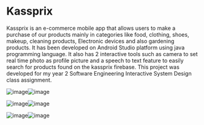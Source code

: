 # Kassprix
Kassprix is an e-commerce mobile app that allows users to make a purchase of our products mainly in categories like food, clothing, shoes, makeup, cleaning products, Electronic devices and also gardening products. It has been developed on Android Studio platform using java programming language. It also has 2 interactive tools such as camera to set real time photo as profile picture and a speech to text feature to easily search for products found on the kassprix firebase. This project was developed for my year 2 Software Engineering Interactive System Design class assignment.

![image](https://user-images.githubusercontent.com/56188746/122439792-cd157180-cf50-11eb-9aca-1d71aac2d72a.png)![image](https://user-images.githubusercontent.com/56188746/122439917-ecac9a00-cf50-11eb-9d2b-2a844ed5c0c2.png)

![image](https://user-images.githubusercontent.com/56188746/122439999-fd5d1000-cf50-11eb-9534-53bf786c3de5.png)![image](https://user-images.githubusercontent.com/56188746/122440085-15349400-cf51-11eb-8dfb-ab6dedeafa6a.png)

![image](https://user-images.githubusercontent.com/56188746/122440201-31383580-cf51-11eb-989e-a0246e4798ba.png)![image](https://user-images.githubusercontent.com/56188746/122440271-3f865180-cf51-11eb-8ee6-bceee1347e92.png)


